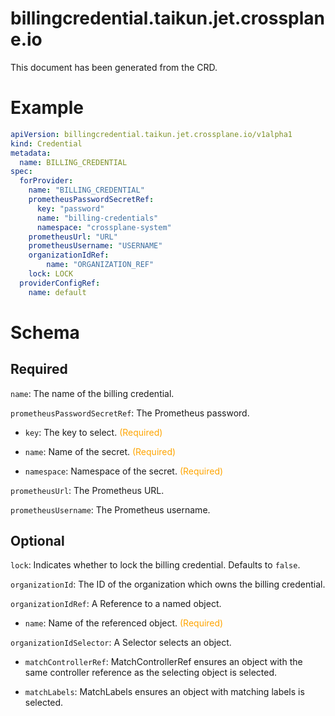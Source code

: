 
billingcredential.taikun.jet.crossplane.io
==========================================


This document has been generated from the CRD.
  

# Example


```yaml
apiVersion: billingcredential.taikun.jet.crossplane.io/v1alpha1
kind: Credential
metadata:
  name: BILLING_CREDENTIAL
spec:
  forProvider:
    name: "BILLING_CREDENTIAL"
    prometheusPasswordSecretRef:
      key: "password"
      name: "billing-credentials"
      namespace: "crossplane-system"
    prometheusUrl: "URL"
    prometheusUsername: "USERNAME"
    organizationIdRef:
        name: "ORGANIZATION_REF"
    lock: LOCK
  providerConfigRef:
    name: default

```  

# Schema
  

## Required
  
`name`: The name of the billing credential.
  
`prometheusPasswordSecretRef`: The Prometheus password.

* `key`: The key to select.<font color="orange"> (Required)</font>  

* `name`: Name of the secret.<font color="orange"> (Required)</font>  

* `namespace`: Namespace of the secret.<font color="orange"> (Required)</font>  
  
`prometheusUrl`: The Prometheus URL.
  
`prometheusUsername`: The Prometheus username.
  

## Optional
  
`lock`: Indicates whether to lock the billing credential. Defaults to `false`.
  
`organizationId`: The ID of the organization which owns the billing credential.
  
`organizationIdRef`: A Reference to a named object.

* `name`: Name of the referenced object.<font color="orange"> (Required)</font>  
  
`organizationIdSelector`: A Selector selects an object.

* `matchControllerRef`: MatchControllerRef ensures an object with the same controller reference as the selecting object is selected.  

* `matchLabels`: MatchLabels ensures an object with matching labels is selected.  
  
